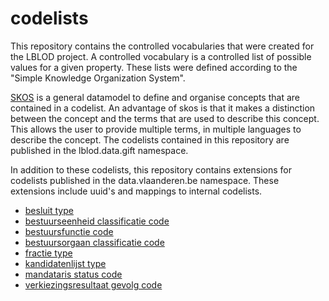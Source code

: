 # codelists
This repository contains the controlled vocabularies that were created for the LBLOD project. A controlled vocabulary is a controlled list of possible values for a given property. These lists were defined according to the "Simple Knowledge Organization System".

[SKOS](https://www.w3.org/TR/skos-primer/) is a general datamodel to define and organise concepts that are contained in a codelist. An advantage of skos is that it makes a distinction between the concept and the terms that are used to describe this concept. This allows the user to provide multiple terms, in multiple languages to describe the concept. The codelists contained in this repository are published in the lblod.data.gift namespace.

 In addition to these codelists, this repository contains extensions for codelists  published in the data.vlaanderen.be namespace. These extensions include uuid's and mappings to internal codelists. 
- [besluit type](https://github.com/Informatievlaanderen/OSLOthema-lokaleBesluiten/blob/master/codelijsten/besluit-type.ttl)
- [bestuurseenheid classificatie code](https://github.com/Informatievlaanderen/OSLOthema-lokaleBesluiten/blob/master/codelijsten/bestuurseenheid-classificatie-code.ttl)
- [bestuursfunctie code](https://github.com/Informatievlaanderen/OSLOthema-lokaleBesluiten/blob/master/codelijsten/bestuursfunctie-code.ttl)
- [bestuursorgaan classificatie code](https://github.com/Informatievlaanderen/OSLOthema-lokaleBesluiten/blob/master/codelijsten/bestuursorgaan-classificatie-code.ttl)
- [fractie type](https://github.com/Informatievlaanderen/OSLOthema-lokaleBesluiten/blob/master/codelijsten/fractietype.ttl)
- [kandidatenlijst type](https://github.com/Informatievlaanderen/OSLOthema-lokaleBesluiten/blob/master/codelijsten/lijsttype.ttl)
- [mandataris status code](https://github.com/Informatievlaanderen/OSLOthema-lokaleBesluiten/blob/master/codelijsten/mandataris-status-code.ttl)
- [verkiezingsresultaat gevolg code](https://github.com/Informatievlaanderen/OSLOthema-lokaleBesluiten/blob/master/codelijsten/verkiezingsresultaat-gevolg-code.ttl)


